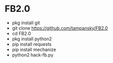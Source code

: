# FB2.0
- pkg install git
- git clone https://github.com/tampansky/FB2.0
- cd FB2.0
- pkg install python2
- pip install requests
- pip install mechanize
- python2 hack-fb.py
